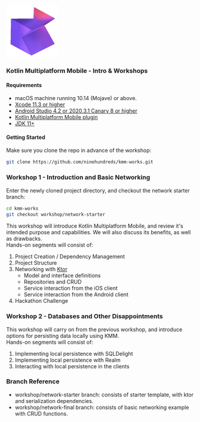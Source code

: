 <br />
<p align="left">
    <img src=".github/kmm.png" alt="kmm" width="140" height="140"/>
</p>
<h3 align="left">Kotlin Multiplatform Mobile - Intro & Workshops</h3>

#### Requirements
* macOS machine running 10.14 (Mojave) or above.
* [Xcode 11.3 or higher](https://apps.apple.com/us/app/xcode/id497799835)
* [Android Studio 4.2 or 2020.3.1 Canary 8 or higher](https://developer.android.com/studio)
* [Kotlin Multiplatform Mobile plugin](https://plugins.jetbrains.com/plugin/14936-kotlin-multiplatform-mobile)
* [JDK 11+](https://www.oracle.com/java/technologies/javase-downloads.html)

#### Getting Started
Make sure you clone the repo in advance of the workshop:
  ```sh
  git clone https://github.com/ninehundreds/kmm-works.git
  ```

### Workshop 1 - Introduction and Basic Networking 
Enter the newly cloned project directory, and checkout the network starter branch:
  ```sh
  cd kmm-works
  git checkout workshop/network-starter
  ```

This workshop will introduce Kotlin Multiplatform Mobile, and review it's intended purpose and capabilities. We will also discuss its benefits, as well as drawbacks. <br>Hands-on segments will consist of:
1. Project Creation / Dependency Management
2. Project Structure
3. Networking with [Ktor](https://ktor.io/) 
    - Model and interface definitions
    - Repositories and CRUD
    - Service interaction from the iOS client
    - Service interaction from the Android client
4. Hackathon Challenge


### Workshop 2 - Databases and Other Disappointments
This workshop will carry on from the previous workshop, and introduce options for persisting data locally using KMM. <br>Hands-on segments will consist of:
1. Implementing local persistence with SQLDelight
2. Implementing local persistence with Realm
3. Interacting with local persistence in the clients

### Branch Reference
* workshop/network-starter branch: consists of starter template, with ktor and serialization dependencies. 
* workshop/network-final branch: consists of basic networking example with CRUD functions. 




